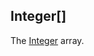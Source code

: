 Integer[]
---------

The [Integer](https://docs.oracle.com/en/java/javase/17/docs/api/java.base/java/lang/Integer.html) array.

